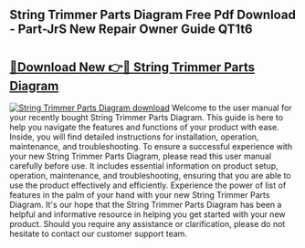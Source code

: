 ## String Trimmer Parts Diagram Free Pdf Download - Part-JrS New Repair Owner Guide QT1t6

# <h2><a href="http://dfh5xxa.blite.top/?on=String+Trimmer+Parts+Diagram">🔗Download New 👉🔴 String Trimmer Parts Diagram</a></h2>

[![String Trimmer Parts Diagram download](https://i.imgur.com/lujVjoI.png)](http://dfh5xxa.blite.top/?on=String+Trimmer+Parts+Diagram)
Welcome to the user manual for your recently bought String Trimmer Parts Diagram. This guide is here to help you navigate the features and functions of your product with ease. Inside, you will find detailed instructions for installation, operation, maintenance, and troubleshooting. To ensure a successful experience with your new String Trimmer Parts Diagram, please read this user manual carefully before use. It includes essential information on product setup, operation, maintenance, and troubleshooting, ensuring that you are able to use the product effectively and efficiently. Experience the power of list of features in the palm of your hand with your new String Trimmer Parts Diagram. It's our hope that the String Trimmer Parts Diagram has been a helpful and informative resource in helping you get started with your new product. Should you require any assistance or clarification, please do not hesitate to contact our customer support team.
